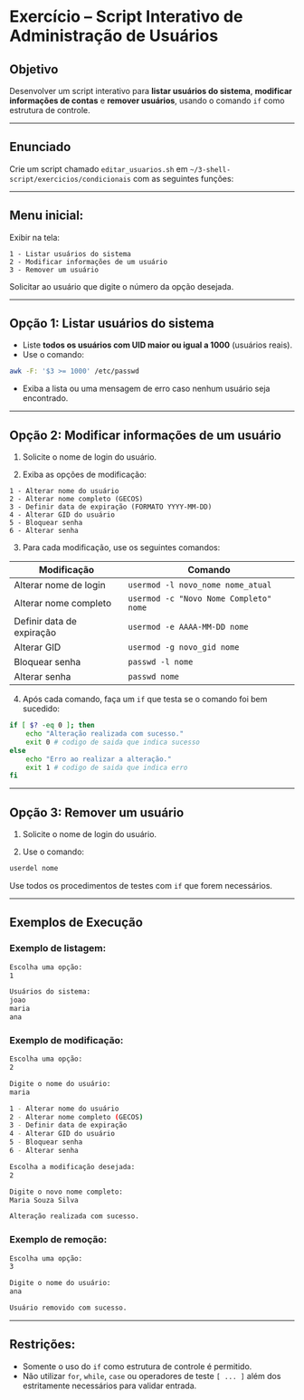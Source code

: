 # Exercício – Script Interativo de Administração de Usuários

## Objetivo
Desenvolver um script interativo para **listar usuários do sistema**, **modificar informações de contas** e **remover usuários**, usando o comando `if` como estrutura de controle.

---

## Enunciado

Crie um script chamado `editar_usuarios.sh` em `~/3-shell-script/exercicios/condicionais` com as seguintes funções:

---

## Menu inicial:

Exibir na tela:
```
1 - Listar usuários do sistema
2 - Modificar informações de um usuário
3 - Remover um usuário
```

Solicitar ao usuário que digite o número da opção desejada.

---

## Opção 1: **Listar usuários do sistema**

- Liste **todos os usuários com UID maior ou igual a 1000** (usuários reais).
- Use o comando:
```bash
awk -F: '$3 >= 1000' /etc/passwd
```
- Exiba a lista ou uma mensagem de erro caso nenhum usuário seja encontrado.

---

## Opção 2: **Modificar informações de um usuário**

1. Solicite o nome de login do usuário.

2. Exiba as opções de modificação:
```
1 - Alterar nome do usuário
2 - Alterar nome completo (GECOS)
3 - Definir data de expiração (FORMATO YYYY-MM-DD)
4 - Alterar GID do usuário
5 - Bloquear senha
6 - Alterar senha
```

3. Para cada modificação, use os seguintes comandos:

| Modificação                | Comando                                      |
|----------------------------|----------------------------------------------|
| Alterar nome de login       | `usermod -l novo_nome nome_atual`           |
| Alterar nome completo       | `usermod -c "Novo Nome Completo" nome`      |
| Definir data de expiração   | `usermod -e AAAA-MM-DD nome`                |
| Alterar GID                 | `usermod -g novo_gid nome`                  |
| Bloquear senha              | `passwd -l nome`                            |
| Alterar senha               | `passwd nome`                               |

4. Após cada comando, faça um `if` que testa se o comando foi bem sucedido:
```bash
if [ $? -eq 0 ]; then
    echo "Alteração realizada com sucesso."
    exit 0 # codigo de saida que indica sucesso
else
    echo "Erro ao realizar a alteração."
    exit 1 # codigo de saida que indica erro
fi
```

---

## Opção 3: **Remover um usuário**

1. Solicite o nome de login do usuário.

2. Use o comando:
```bash
userdel nome
```

Use todos os procedimentos de testes com `if` que forem necessários. 

---

## Exemplos de Execução

### Exemplo de listagem:
```bash
Escolha uma opção:
1

Usuários do sistema:
joao
maria
ana
```

### Exemplo de modificação:
```bash
Escolha uma opção:
2

Digite o nome do usuário:
maria

1 - Alterar nome do usuário
2 - Alterar nome completo (GECOS)
3 - Definir data de expiração
4 - Alterar GID do usuário
5 - Bloquear senha
6 - Alterar senha

Escolha a modificação desejada:
2

Digite o novo nome completo:
Maria Souza Silva

Alteração realizada com sucesso.
```

### Exemplo de remoção:
```bash
Escolha uma opção:
3

Digite o nome do usuário:
ana

Usuário removido com sucesso.
```

---

## Restrições:

- Somente o uso do `if` como estrutura de controle é permitido.
- Não utilizar `for`, `while`, `case` ou operadores de teste `[ ... ]` além dos estritamente necessários para validar entrada.
